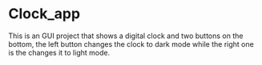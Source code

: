 # Clock_app
This is an GUI project that shows a digital clock and two buttons on the bottom, the left button changes the clock to dark mode while the right one is the changes it to light mode.
